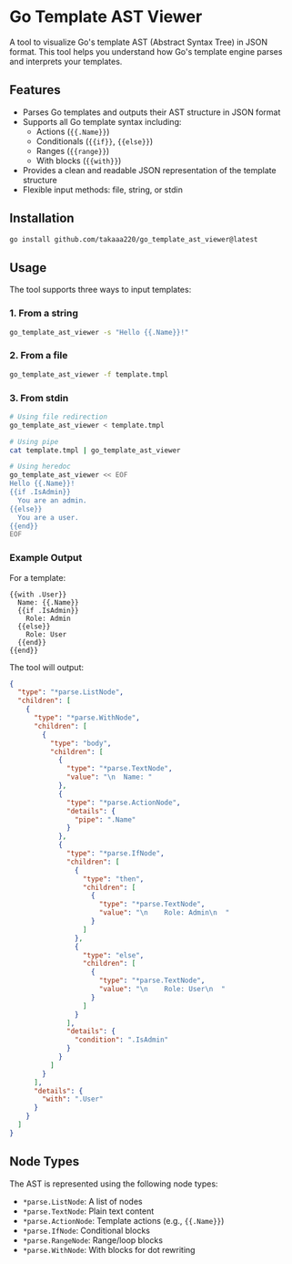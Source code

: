 # Go Template AST Viewer

A tool to visualize Go's template AST (Abstract Syntax Tree) in JSON format. This tool helps you understand how Go's template engine parses and interprets your templates.

## Features

- Parses Go templates and outputs their AST structure in JSON format
- Supports all Go template syntax including:
  - Actions (`{{.Name}}`)
  - Conditionals (`{{if}}`, `{{else}}`)
  - Ranges (`{{range}}`)
  - With blocks (`{{with}}`)
- Provides a clean and readable JSON representation of the template structure
- Flexible input methods: file, string, or stdin

## Installation

```bash
go install github.com/takaaa220/go_template_ast_viewer@latest
```

## Usage

The tool supports three ways to input templates:

### 1. From a string

```bash
go_template_ast_viewer -s "Hello {{.Name}}!"
```

### 2. From a file

```bash
go_template_ast_viewer -f template.tmpl
```

### 3. From stdin

```bash
# Using file redirection
go_template_ast_viewer < template.tmpl

# Using pipe
cat template.tmpl | go_template_ast_viewer

# Using heredoc
go_template_ast_viewer << EOF
Hello {{.Name}}!
{{if .IsAdmin}}
  You are an admin.
{{else}}
  You are a user.
{{end}}
EOF
```

### Example Output

For a template:

```
{{with .User}}
  Name: {{.Name}}
  {{if .IsAdmin}}
    Role: Admin
  {{else}}
    Role: User
  {{end}}
{{end}}
```

The tool will output:

```json
{
  "type": "*parse.ListNode",
  "children": [
    {
      "type": "*parse.WithNode",
      "children": [
        {
          "type": "body",
          "children": [
            {
              "type": "*parse.TextNode",
              "value": "\n  Name: "
            },
            {
              "type": "*parse.ActionNode",
              "details": {
                "pipe": ".Name"
              }
            },
            {
              "type": "*parse.IfNode",
              "children": [
                {
                  "type": "then",
                  "children": [
                    {
                      "type": "*parse.TextNode",
                      "value": "\n    Role: Admin\n  "
                    }
                  ]
                },
                {
                  "type": "else",
                  "children": [
                    {
                      "type": "*parse.TextNode",
                      "value": "\n    Role: User\n  "
                    }
                  ]
                }
              ],
              "details": {
                "condition": ".IsAdmin"
              }
            }
          ]
        }
      ],
      "details": {
        "with": ".User"
      }
    }
  ]
}
```

## Node Types

The AST is represented using the following node types:

- `*parse.ListNode`: A list of nodes
- `*parse.TextNode`: Plain text content
- `*parse.ActionNode`: Template actions (e.g., `{{.Name}}`)
- `*parse.IfNode`: Conditional blocks
- `*parse.RangeNode`: Range/loop blocks
- `*parse.WithNode`: With blocks for dot rewriting
